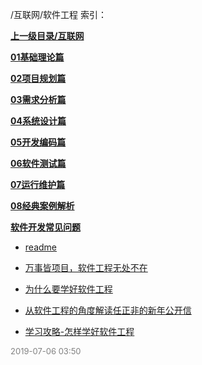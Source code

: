 /互联网/软件工程 索引：


**[上一级目录/互联网](/互联网/index.md)**

**[01基础理论篇](/互联网/软件工程/01基础理论篇/index.md)**

**[02项目规划篇](/互联网/软件工程/02项目规划篇/index.md)**

**[03需求分析篇](/互联网/软件工程/03需求分析篇/index.md)**

**[04系统设计篇](/互联网/软件工程/04系统设计篇/index.md)**

**[05开发编码篇](/互联网/软件工程/05开发编码篇/index.md)**

**[06软件测试篇](/互联网/软件工程/06软件测试篇/index.md)**

**[07运行维护篇](/互联网/软件工程/07运行维护篇/index.md)**

**[08经典案例解析](/互联网/软件工程/08经典案例解析/index.md)**

**[软件开发常见问题](/互联网/软件工程/软件开发常见问题/index.md)**

- [readme](/互联网/软件工程/readme.md)

- [万事皆项目，软件工程无处不在](/互联网/软件工程/万事皆项目，软件工程无处不在.md)

- [为什么要学好软件工程](/互联网/软件工程/为什么要学好软件工程.md)

- [从软件工程的角度解读任正非的新年公开信](/互联网/软件工程/从软件工程的角度解读任正非的新年公开信.md)

- [学习攻略-怎样学好软件工程](/互联网/软件工程/学习攻略-怎样学好软件工程.md)


<font size=2 color='grey'> 2019-07-06 03:50 </font>